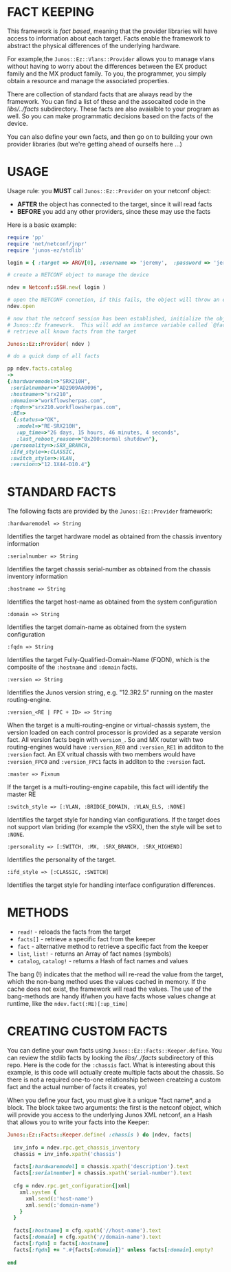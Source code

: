 # FACT KEEPING

This framework is *fact based*, meaning that the provider libraries will have access to information about each
target.  Facts enable the framework to abstract the physical differences of the underlying hardware.  

For example,the `Junos::Ez::Vlans::Provider` allows you to manage vlans without having to worry about the differences between the EX product family and the MX product family.  To you, the programmer, you simply obtain a resource and manage the associated properties.

There are collection of standard facts that are always read by the framework.  You can find a list of these and the assocaited code in the *libs/../facts* subdirectory.  These facts are also avaialble to your program as well.  So you can make programmatic decisions based on the facts of the device.

You can also define your own facts, and then go on to building your own provider libraries (but we're getting ahead of ourselfs here ...)

# USAGE

Usage rule: you **MUST** call `Junos::Ez::Provider` on your netconf object:

  - **AFTER** the object has connected to the target, since it will read facts
  - **BEFORE** you add any other providers, since these may use the facts
  
Here is a basic example:

```ruby
require 'pp'
require 'net/netconf/jnpr'
require 'junos-ez/stdlib'

login = { :target => ARGV[0], :username => 'jeremy',  :password => 'jeremy1',  }

# create a NETCONF object to manage the device

ndev = Netconf::SSH.new( login )

# open the NETCONF connetion, if this fails, the object will throw an exception
ndev.open

# now that the netconf session has been established, initialize the object for the
# Junos::Ez framework.  This will add an instance variable called `@facts` and
# retrieve all known facts from the target

Junos::Ez::Provider( ndev )

# do a quick dump of all facts

pp ndev.facts.catalog
-> 
{:hardwaremodel=>"SRX210H",
 :serialnumber=>"AD2909AA0096",
 :hostname=>"srx210",
 :domain=>"workflowsherpas.com",
 :fqdn=>"srx210.workflowsherpas.com",
 :RE=>
  {:status=>"OK",
   :model=>"RE-SRX210H",
   :up_time=>"26 days, 15 hours, 46 minutes, 4 seconds",
   :last_reboot_reason=>"0x200:normal shutdown"},
 :personality=>:SRX_BRANCH,
 :ifd_style=>:CLASSIC,
 :switch_style=>:VLAN,
 :version=>"12.1X44-D10.4"}
```

# STANDARD FACTS

The following facts are provided by the `Junos::Ez::Provider` framework:
```
:hardwaremodel => String
```
Identifies the target hardware model as obtained from the chassis inventory information
```
:serialnumber => String
```
Identifies the target chassis serial-number as obtained from the chassis inventory information
```
:hostname => String
```
Identifies the target host-name as obtained from the system configuration
```
:domain => String
```
Identifies the target domain-name as obtained from the system configuration
```
:fqdn => String
```
Identifies the target Fully-Qualified-Domain-Name (FQDN), which is the composite of the `:hostname` and `:domain` facts.
```
:version => String
```
Identifies the Junos version string, e.g. "12.3R2.5" running on the master routing-engine.
```
:version_<RE | FPC + ID> => String
```
When the target is a multi-routing-engine or virtual-chassis system, the version loaded on each control processor is provided as a separate version fact.  All version facts begin with `version_`.  So and MX router with two routing-engines would have `:version_RE0` and `:version_RE1` in additon to the `:version` fact.  An EX vritual chassis with two members would have `:version_FPC0` and `:version_FPC1` facts in additon to the `:version` fact.
```
:master => Fixnum
```
If the target is a multi-routing-engine capabile, this fact will identify the master RE


```
:switch_style => [:VLAN, :BRIDGE_DOMAIN, :VLAN_ELS, :NONE]
```
Identifies the target style for handing vlan configurations.  If the target does not support vlan briding (for example the vSRX), then the style will be set to `:NONE`.  
```
:personality => [:SWITCH, :MX, :SRX_BRANCH, :SRX_HIGHEND]
```
Identifies the personality of the target.
```
:ifd_style => [:CLASSIC, :SWITCH]
```
Identifies the target style for handling interface configuration differences.

# METHODS
  
  - `read!` - reloads the facts from the target
  - `facts[]` - retrieve a specific fact from the keeper
  - `fact` - alternative method to retrieve a specific fact from the keeper
  - `list`, `list!` - returns an Array of fact names (symbols)
  - `catalog`, `catalog!` - returns a Hash of fact names and values
  
The bang (!) indicates that the method will re-read the value from the target, which the non-bang method uses the values cached in memory.  If the cache does not exist, the framework will read the values. The use of the bang-methods are handy if/when you have facts whose values change at runtime, like the `ndev.fact(:RE)[:up_time]`

# CREATING CUSTOM FACTS

You can define your own facts using `Junos::Ez::Facts::Keeper.define`.  You can review the stdlib facts by looking the *libs/../facts* subdirectory of this repo.  Here is the code for the `:chassis` fact.  What is interesting about this example, is this code will actually create multiple facts about the chassis.  So there is not a required one-to-one relationship between createing a custom fact and the actual number of facts it creates, yo!

When you define your fact, you must give it a unique "fact name*, and a block.  The block takee two arguments: the first is the netconf object, which will provide you access to the underlying Junos XML netconf, an a Hash that allows you to write your facts into the Keeper:

```ruby
Junos::Ez::Facts::Keeper.define( :chassis ) do |ndev, facts|
  
  inv_info = ndev.rpc.get_chassis_inventory
  chassis = inv_info.xpath('chassis')
  
  facts[:hardwaremodel] = chassis.xpath('description').text
  facts[:serialnumber] = chassis.xpath('serial-number').text           
  
  cfg = ndev.rpc.get_configuration{|xml|
    xml.system {
      xml.send(:'host-name')
      xml.send(:'domain-name')
    }
  }
  
  facts[:hostname] = cfg.xpath('//host-name').text
  facts[:domain] = cfg.xpath('//domain-name').text
  facts[:fqdn] = facts[:hostname]
  facts[:fqdn] += ".#{facts[:domain]}" unless facts[:domain].empty?
  
end
```






